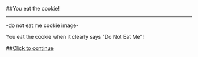##You eat the cookie!

---

-do not eat me cookie image-

You eat the cookie when it clearly says "Do Not Eat Me"!
  
##[Click to continue](../../fin.md)